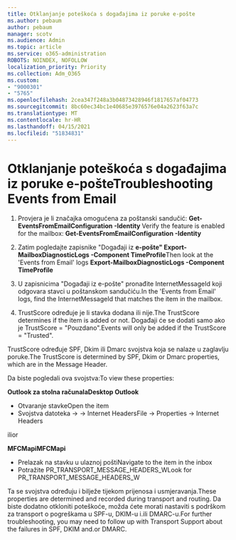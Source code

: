 ```yaml
---
title: Otklanjanje poteškoća s događajima iz poruke e-pošte
ms.author: pebaum
author: pebaum
manager: scotv
ms.audience: Admin
ms.topic: article
ms.service: o365-administration
ROBOTS: NOINDEX, NOFOLLOW
localization_priority: Priority
ms.collection: Adm_O365
ms.custom:
- "9000301"
- "5765"
ms.openlocfilehash: 2cea347f248a3b04873428946f1817657af04773
ms.sourcegitcommit: 8bc60ec34bc1e40685e3976576e04a2623f63a7c
ms.translationtype: MT
ms.contentlocale: hr-HR
ms.lasthandoff: 04/15/2021
ms.locfileid: "51834831"
---
```

# <a name="troubleshooting-events-from-email"></a><span data-ttu-id="27bb4-102">Otklanjanje poteškoća s događajima iz poruke e-pošte</span><span class="sxs-lookup"><span data-stu-id="27bb4-102">Troubleshooting Events from Email</span></span>

1. <span data-ttu-id="27bb4-103">Provjera je li značajka omogućena za poštanski sandučić: **Get-EventsFromEmailConfiguration -Identity <mailbox>**</span><span class="sxs-lookup"><span data-stu-id="27bb4-103">Verify the feature is enabled for the mailbox: **Get-EventsFromEmailConfiguration -Identity <mailbox>**</span></span>

2. <span data-ttu-id="27bb4-104">Zatim pogledajte zapisnike "Događaji iz **e-pošte" Export-MailboxDiagnosticLogs <mailbox> -Component TimeProfile**</span><span class="sxs-lookup"><span data-stu-id="27bb4-104">Then look at the 'Events from Email' logs **Export-MailboxDiagnosticLogs <mailbox> -Component TimeProfile**</span></span>

3. <span data-ttu-id="27bb4-105">U zapisnicima "Događaji iz e-pošte" pronađite InternetMessageId koji odgovara stavci u poštanskom sandučiću.</span><span class="sxs-lookup"><span data-stu-id="27bb4-105">In the 'Events from Email' logs, find the InternetMessageId that matches the item in the mailbox.</span></span>  

4. <span data-ttu-id="27bb4-106">TrustScore određuje je li stavka dodana ili nije.</span><span class="sxs-lookup"><span data-stu-id="27bb4-106">The TrustScore determines if the item is added or not.</span></span> <span data-ttu-id="27bb4-107">Događaji će se dodati samo ako je TrustScore = "Pouzdano".</span><span class="sxs-lookup"><span data-stu-id="27bb4-107">Events will only be added if the TrustScore = "Trusted".</span></span>

<span data-ttu-id="27bb4-108">TrustScore određuje SPF, Dkim ili Dmarc svojstva koja se nalaze u zaglavlju poruke.</span><span class="sxs-lookup"><span data-stu-id="27bb4-108">The TrustScore is determined by SPF, Dkim or Dmarc properties, which are in the Message Header.</span></span>

<span data-ttu-id="27bb4-109">Da biste pogledali ova svojstva:</span><span class="sxs-lookup"><span data-stu-id="27bb4-109">To view these properties:</span></span>

<span data-ttu-id="27bb4-110">**Outlook za stolna računala**</span><span class="sxs-lookup"><span data-stu-id="27bb4-110">**Desktop Outlook**</span></span>

- <span data-ttu-id="27bb4-111">Otvaranje stavke</span><span class="sxs-lookup"><span data-stu-id="27bb4-111">Open the item</span></span>
- <span data-ttu-id="27bb4-112">Svojstva datoteka -> -> Internet Headers</span><span class="sxs-lookup"><span data-stu-id="27bb4-112">File -> Properties -> Internet Headers</span></span>

<span data-ttu-id="27bb4-113">ili</span><span class="sxs-lookup"><span data-stu-id="27bb4-113">or</span></span>

<span data-ttu-id="27bb4-114">**MFCMapi**</span><span class="sxs-lookup"><span data-stu-id="27bb4-114">**MFCMapi**</span></span>

- <span data-ttu-id="27bb4-115">Prelazak na stavku u ulaznoj pošti</span><span class="sxs-lookup"><span data-stu-id="27bb4-115">Navigate to the item in the inbox</span></span>
- <span data-ttu-id="27bb4-116">Potražite PR_TRANSPORT_MESSAGE_HEADERS_W</span><span class="sxs-lookup"><span data-stu-id="27bb4-116">Look for PR_TRANSPORT_MESSAGE_HEADERS_W</span></span>

<span data-ttu-id="27bb4-117">Ta se svojstva određuju i bilježe tijekom prijenosa i usmjeravanja.</span><span class="sxs-lookup"><span data-stu-id="27bb4-117">These properties are determined and recorded during transport and routing.</span></span> <span data-ttu-id="27bb4-118">Da biste dodatno otkloniti poteškoće, možda ćete morati nastaviti s podrškom za transport o pogreškama u SPF-u, DKIM-u i.ili DMARC-u.</span><span class="sxs-lookup"><span data-stu-id="27bb4-118">For further troubleshooting, you may need to follow up with Transport Support about the failures in  SPF, DKIM and.or DMARC.</span></span>